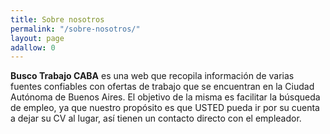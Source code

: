 ```yaml
---
title: Sobre nosotros
permalink: "/sobre-nosotros/"
layout: page
adallow: 0
---
```


**Busco Trabajo CABA** es una web que recopila información de varias fuentes confiables con ofertas de trabajo que se encuentran en la Ciudad Autónoma de Buenos Aires. El objetivo de la misma es facilitar la búsqueda de empleo, ya que nuestro propósito es que USTED pueda ir por su cuenta a dejar su CV al lugar, así tienen un contacto directo con el empleador.



